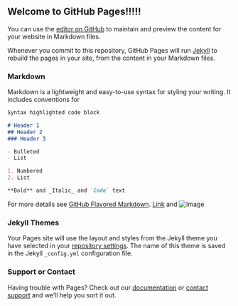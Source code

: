 ## Welcome to GitHub Pages!!!!!

You can use the [editor on GitHub](https://github.com/moliorrs/website/edit/gh-pages/index.md) to maintain and preview the content for your website in Markdown files.

Whenever you commit to this repository, GitHub Pages will run [Jekyll](https://jekyllrb.com/) to rebuild the pages in your site, from the content in your Markdown files.

### Markdown

Markdown is a lightweight and easy-to-use syntax for styling your writing. It includes conventions for

```markdown
Syntax highlighted code block

# Header 1
## Header 2
### Header 3

- Bulleted
- List

1. Numbered
2. List

**Bold** and _Italic_ and `Code` text


```

For more details see [GitHub Flavored Markdown](https://guides.github.com/features/mastering-markdown/).
[Link](url) and ![Image](src![rslogo3](https://user-images.githubusercontent.com/31002931/111659047-459a5400-87e3-11eb-8236-69fc51218180.png)
)
### Jekyll Themes

Your Pages site will use the layout and styles from the Jekyll theme you have selected in your [repository settings](https://github.com/moliorrs/website/settings). The name of this theme is saved in the Jekyll `_config.yml` configuration file.

### Support or Contact

Having trouble with Pages? Check out our [documentation](https://docs.github.com/categories/github-pages-basics/) or [contact support](https://support.github.com/contact) and we’ll help you sort it out.
